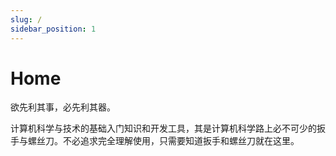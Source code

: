 ```yaml
---
slug: /
sidebar_position: 1
---
```


# Home

欲先利其事，必先利其器。

计算机科学与技术的基础入门知识和开发工具，其是计算机科学路上必不可少的扳手与螺丝刀。不必追求完全理解使用，只需要知道扳手和螺丝刀就在这里。

